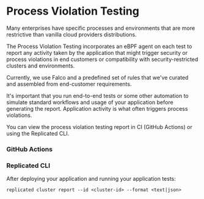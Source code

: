 # Process Violation Testing

Many enterprises have specific processes and environments that are more restrictive than vanilla cloud providers distributions.

The Process Violation Testing incorporates an eBPF agent on each test to report any activity taken by the application that might trigger security or process violations in end customers or compatibility with security-restricted clusters and environments.

Currently, we use Falco and a predefined set of rules that we've curated and assembled from end-customer requirements.

It's important that you run end-to-end tests or some other automation to simulate standard workflows and usage of your application before generating the report. Application activity is what often triggers process violations.

You can view the process violation testing report in CI (GitHub Actions) or using the Replicated CLI.


### GitHub Actions


### Replicated CLI

After deploying your application and running your application tests:

```
replicated cluster report --id <cluster-id> --format <text|json>
```
